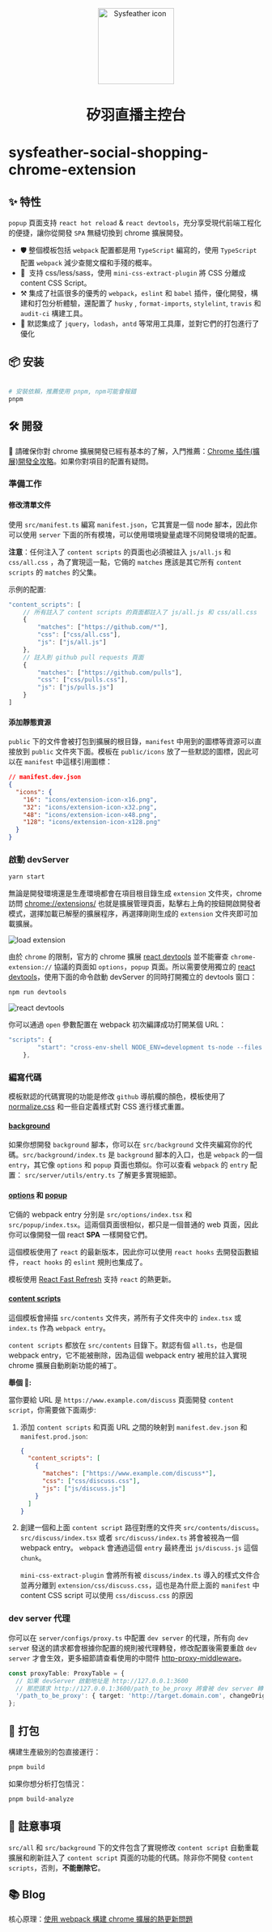 <p align="center">
  <img width="150" src="/public/new-sysfeather.png" alt="Sysfeather icon">
</p>

<h1 align="center">矽羽直播主控台</h1>

# sysfeather-social-shopping-chrome-extension

## :sparkles: 特性

`popup` 頁面支持 `react hot reload` & `react devtools`，充分享受現代前端工程化的便捷，讓你從開發 `SPA` 無縫切換到 chrome 擴展開發。

- :shield: 整個模板包括 `webpack` 配置都是用 `TypeScript` 編寫的，使用 `TypeScript` 配置 `webpack` 減少查閱文檔和手殘的概率。
- :lipstick: ​ 支持 css/less/sass，使用 `mini-css-extract-plugin` 將 CSS 分離成 content CSS Script。
- :hammer_and_pick: 集成了社區很多的優秀的 `webpack`，`eslint` 和 `babel` 插件，優化開發，構建和打包分析體驗，還配置了 `husky` , `format-imports`, `stylelint`, `travis` 和 `audit-ci` 構建工具。
- :rainbow: 默認集成了 `jquery`，`lodash`，`antd` 等常用工具庫，並對它們的打包進行了優化

## :package: 安装

```bash

# 安裝依賴，推薦使用 pnpm, npm可能會報錯
pnpm
```

## :hammer_and_wrench: 開發

:bell: 請確保你對 chrome 擴展開發已經有基本的了解，入門推薦：[Chrome 插件(擴展)開發全攻略](http://blog.haoji.me/chrome-plugin-develop.html)。如果你對項目的配置有疑問。

### 準備工作

#### 修改清單文件

使用 `src/manifest.ts` 編寫 `manifest.json`，它其實是一個 node 腳本，因此你可以使用 `server` 下面的所有模塊，可以使用環境變量處理不同開發環境的配置。

**注意**：任何注入了 `content scripts` 的頁面也必須被註入 `js/all.js` 和 `css/all.css` ，為了實現這一點，它倆的 `matches` 應該是其它所有 `content scripts` 的 `matches` 的父集。

示例的配置:

```javascript
"content_scripts": [
    // 所有註入了 content scripts 的頁面都註入了 js/all.js 和 css/all.css
    {
        "matches": ["https://github.com/*"],
        "css": ["css/all.css"],
        "js": ["js/all.js"]
    },
    // 註入到 github pull requests 頁面
    {
        "matches": ["https://github.com/pulls"],
        "css": ["css/pulls.css"],
        "js": ["js/pulls.js"]
    }
]
```

#### 添加靜態資源

`public` 下的文件會被打包到擴展的根目錄，`manifest` 中用到的圖標等資源可以直接放到 `public` 文件夾下面。模板在 `public/icons` 放了一些默認的圖標，因此可以在 `manifest` 中這樣引用圖標：

```json
// manifest.dev.json
{
  "icons": {
    "16": "icons/extension-icon-x16.png",
    "32": "icons/extension-icon-x32.png",
    "48": "icons/extension-icon-x48.png",
    "128": "icons/extension-icon-x128.png"
  }
}
```

### 啟動 devServer

```bash
yarn start
```

無論是開發環境還是生產環境都會在項目根目錄生成 `extension` 文件夾，chrome 訪問 [chrome://extensions/](chrome://extensions/) 也就是擴展管理頁面，點擊右上角的按鈕開啟開發者模式，選擇加載已解壓的擴展程序，再選擇剛剛生成的 `extension` 文件夾即可加載擴展。

![load extension](https://i.loli.net/2020/03/10/rlbXpmdyu6KitVW.png)

由於 `chrome` 的限制，官方的 chrome 擴展 [react devtools](https://chrome.google.com/webstore/detail/react-developer-tools/fmkadmapgofadopljbjfkapdkoienihi) 並不能審查 `chrome-extension://` 協議的頁面如 `options`，`popup` 頁面。所以需要使用獨立的 [react devtools](https://www.npmjs.com/package/react-devtools)，使用下面的命令啟動 devServer 的同時打開獨立的 devtools 窗口：

```bash
npm run devtools
```

![react devtools](https://i.loli.net/2020/03/10/DzK8MWHbN4YmeZU.png)

你可以通過 `open` 參數配置在 webpack 初次編譯成功打開某個 URL：

```javascript
"scripts": {
        "start": "cross-env-shell NODE_ENV=development ts-node --files -P ./server/tsconfig.json ./server --open=https://xxx.xxx.com",
    },
```

### 編寫代碼

模板默認的代碼實現的功能是修改 `github` 導航欄的顏色，模板使用了 [normalize.css](https://github.com/necolas/normalize.css) 和一些自定義樣式對 CSS 進行樣式重置。

#### [background](https://developer.chrome.com/extensions/background_pages)

如果你想開發 `background` 腳本，你可以在 `src/background` 文件夾編寫你的代碼。`src/background/index.ts` 是 `background` 腳本的入口，也是 `webpack` 的一個 `entry`，其它像 `options` 和 `popup` 頁面也類似。你可以查看 `webpack` 的 `entry` 配置： `src/server/utils/entry.ts` 了解更多實現細節。

#### [options](https://developer.chrome.com/extensions/options) 和 [popup](https://developer.chrome.com/extensions/browserAction#popups)

它倆的 webpack entry 分別是 `src/options/index.tsx` 和 `src/popup/index.tsx`。這兩個頁面很相似，都只是一個普通的 web 頁面，因此你可以像開發一個 react **SPA** 一樣開發它們。

這個模板使用了 `react` 的最新版本，因此你可以使用 `react hooks` 去開發函數組件，`react hooks` 的 `eslint` 規則也集成了。

模板使用 [React Fast Refresh](https://github.com/facebook/react/issues/16604) 支持 `react` 的熱更新。

#### [content scripts](https://developer.chrome.com/extensions/content_scripts)

這個模板會掃描 `src/contents` 文件夾，將所有子文件夾中的 `index.tsx` 或 `index.ts` 作為 `webpack entry`。

`content scripts` 都放在 `src/contents` 目錄下。默認有個 `all.ts`，也是個 webpack entry，它不能被刪除，因為這個 webpack entry 被用於註入實現 chrome 擴展自動刷新功能的補丁。

**舉個 🌰:**

當你要給 URL 是 `https://www.example.com/discuss` 頁面開發 `content script`，你需要做下面兩步:

1. 添加 `content scripts` 和頁面 URL 之間的映射到 `manifest.dev.json` 和 `manifest.prod.json`:

   ```json
   {
     "content_scripts": [
       {
         "matches": ["https://www.example.com/discuss*"],
         "css": ["css/discuss.css"],
         "js": ["js/discuss.js"]
       }
     ]
   }
   ```

2. 創建一個和上面 `content script` 路徑對應的文件夾 `src/contents/discuss`。`src/discuss/index.tsx` 或者 `src/discuss/index.ts` 將會被視為一個 webpack entry。 `webpack` 會通過這個 `entry` 最終產出 `js/discuss.js` 這個 `chunk`。

   `mini-css-extract-plugin` 會將所有被 `discuss/index.ts` 導入的樣式文件合並再分離到 `extension/css/discuss.css`，這也是為什麽上面的 `manifest` 中 content CSS script 可以使用 `css/discuss.css` 的原因

### dev server 代理

你可以在 `server/configs/proxy.ts` 中配置 `dev server` 的代理，所有向 `dev serve`r 發送的請求都會根據你配置的規則被代理轉發，修改配置後需要重啟 `dev server` 才會生效，更多細節請查看使用的中間件 [http-proxy-middleware](https://github.com/chimurai/http-proxy-middleware)。

```typescript
const proxyTable: ProxyTable = {
  // 如果 devServer 啟動地址是 http://127.0.0.1:3600
  // 那麽請求 http://127.0.0.1:3600/path_to_be_proxy 將會被 dev server 轉發到 http://target.domain.com/path_to_be_proxy
  '/path_to_be_proxy': { target: 'http://target.domain.com', changeOrigin: true },
};
```

## :construction_worker: 打包

構建生產級別的包直接運行：

```bash
pnpm build
```

如果你想分析打包情況：

```bash
pnpm build-analyze
```

## :loudspeaker: 註意事項

`src/all` 和 `src/background` 下的文件包含了實現修改 `content script` 自動重載擴展和刷新註入了 `content script` 頁面的功能的代碼。除非你不開發 `content scripts`，否則，**不能刪除它**。

## :books: Blog

核心原理：[使用 webpack 構建 chrome 擴展的熱更新問題](https://zhuanlan.zhihu.com/p/103072251)
